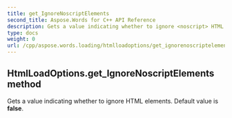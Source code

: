 ```yaml
---
title: get_IgnoreNoscriptElements
second_title: Aspose.Words for C++ API Reference
description: Gets a value indicating whether to ignore <noscript> HTML elements. Default value is false. 
type: docs
weight: 0
url: /cpp/aspose.words.loading/htmlloadoptions/get_ignorenoscriptelements/
---
```

## HtmlLoadOptions.get_IgnoreNoscriptElements method


Gets a value indicating whether to ignore <noscript> HTML elements. Default value is **false**.

